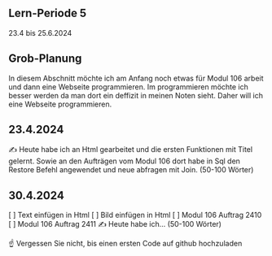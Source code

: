 ## Lern-Periode 5
23.4 bis 25.6.2024

## Grob-Planung
In diesem Abschnitt möchte ich am Anfang noch etwas für Modul 106 arbeit und dann eine Webseite programmieren. Im programmieren möchte ich besser werden da man dort ein deffizit in meinen Noten sieht. Daher will ich eine Webseite programmieren.

## 23.4.2024
✍️ Heute habe ich an Html gearbeitet und die ersten Funktionen mit Titel gelernt. Sowie an den Aufträgen vom Modul 106 dort habe in Sql den Restore Befehl angewendet und neue abfragen mit Join. (50-100 Wörter)

## 30.4.2024
[ ] Text einfügen in Html
[ ] Bild einfügen in Html
[ ] Modul 106 Auftrag 2410
[ ] Modul 106 Auftrag 2411
✍️ Heute habe ich... (50-100 Wörter)

☝️ Vergessen Sie nicht, bis einen ersten Code auf github hochzuladen
